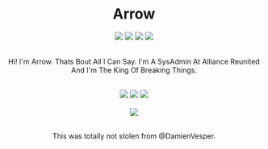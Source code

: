 <!-- Amazing Title !-->
<h1 align="center">Arrow</h1>

<!-- Language Stack !-->
<div align="center">
  <a href="https://www.javascript.com"><img src="https://img.shields.io/badge/javascript%20-%23323330.svg?style=for-the-badge&logo=javascript"></a>
  <a href="https://www.typescriptlang.org"><img src="https://img.shields.io/badge/typescript-%23007ACC.svg?style=for-the-badge&logo=typescript&logoColor=white"></a>
  <img src="https://img.shields.io/badge/html%20-%23E34F26.svg?style=for-the-badge&logo=html5&logoColor=white">
  <img src="https://img.shields.io/badge/swift-%23FA9200?style=for-the-badge&logo=swift&logoColor=white">
</div>
<br>

<!-- Descriptor !-->
<p align="center">
  Hi! I'm Arrow. Thats Bout All I Can Say. I'm A SysAdmin At Alliance Reunited And I'm The King Of Breaking Things.
</p>
<br>

<!-- Social Badges !-->
<div align="center">
  <a href="https://discord.alru.ga"><img src="https://img.shields.io/badge/discord-%237289DA?style=for-the-badge&logo=discord&logoColor=white"></a>
  <a href="https://reddit.com/u/Limp-Secretary538"><img src="https://img.shields.io/badge/reddit-%23FF4500?style=for-the-badge&logo=reddit&logoColor=white"></a>
  <a href="mailto:joshuuabutel207@gmail.com"><img src="https://img.shields.io/badge/email-%23BB001B?style=for-the-badge&logo=gmail&logoColor=white"></a>

  <br>
  <br>

  <img src="https://github-readme-stats.vercel.app/api?username=ArrowTheFurry&show_icons=true&include_all_commits=true&count_private=true&hide_border=true&bg_color=00000000&text_color=207bb0&title_color=3873d9">
</div>
<br>

<!-- Descriptor !-->
<p align="center">
  This was totally not stolen from @DamienVesper.
</p>
<br>


